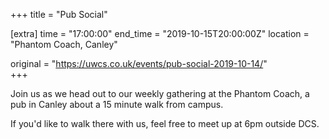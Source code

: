 +++
title = "Pub Social"

[extra]
time = "17:00:00"
end_time = "2019-10-15T20:00:00Z"
location = "Phantom Coach, Canley"

original = "https://uwcs.co.uk/events/pub-social-2019-10-14/"    
+++

Join us as we head out to our weekly gathering at the Phantom Coach, a pub in Canley about a 15 minute walk from campus.

If you'd like to walk there with us, feel free to meet up at 6pm outside DCS.

